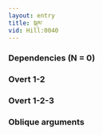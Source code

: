 ```yaml
---
layout: entry
title: སྐམ་
vid: Hill:0040
---
```

### Dependencies (N = 0)


### Overt 1-2


### Overt 1-2-3


### Oblique arguments
